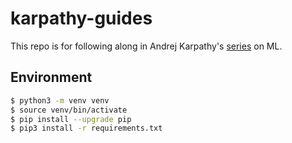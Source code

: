 # karpathy-guides

This repo is for following along in Andrej Karpathy's [series](https://www.youtube.com/playlist?list=PLAqhIrjkxbuWI23v9cThsA9GvCAUhRvKZ) on ML.

## Environment

```bash
$ python3 -m venv venv
$ source venv/bin/activate
$ pip install --upgrade pip
$ pip3 install -r requirements.txt
```